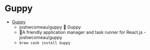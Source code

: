 # Guppy
- [Guppy](https://github.com/joshwcomeau/guppy)
  -  joshwcomeau/guppy 🐠 Guppy
  - 🐠A friendly application manager and task runner for React.js - joshwcomeau/guppy
  - `brew cask install Guppy`
